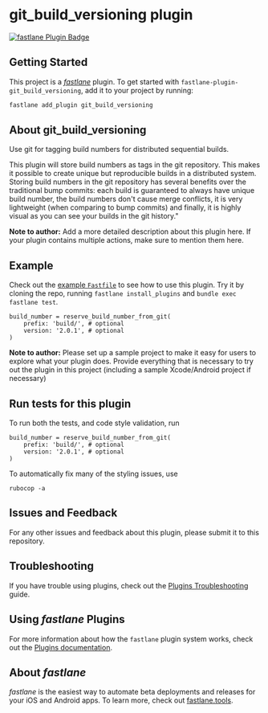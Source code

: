 # git_build_versioning plugin

[![fastlane Plugin Badge](https://rawcdn.githack.com/fastlane/fastlane/master/fastlane/assets/plugin-badge.svg)](https://rubygems.org/gems/fastlane-plugin-git_build_versioning)


## Getting Started

This project is a [_fastlane_](https://github.com/fastlane/fastlane) plugin. To get started with `fastlane-plugin-git_build_versioning`, add it to your project by running:

```bash
fastlane add_plugin git_build_versioning
```

## About git_build_versioning

Use git for tagging build numbers for distributed sequential builds.

This plugin will store build numbers as tags in the git repository. This makes it possible to create unique but reproducible builds in a distributed system. Storing build numbers in the git repository has several benefits over the traditional bump commits: each build is guaranteed to always have unique build number, the build numbers don't cause merge conflicts, it is very lightweight (when comparing to bump commits) and finally, it is highly visual as you can see your builds in the git history."

**Note to author:** Add a more detailed description about this plugin here. If your plugin contains multiple actions, make sure to mention them here.

## Example

Check out the [example `Fastfile`](fastlane/Fastfile) to see how to use this plugin. Try it by cloning the repo, running `fastlane install_plugins` and `bundle exec fastlane test`.

```
build_number = reserve_build_number_from_git(
    prefix: 'build/', # optional
    version: '2.0.1', # optional
)
```

**Note to author:** Please set up a sample project to make it easy for users to explore what your plugin does. Provide everything that is necessary to try out the plugin in this project (including a sample Xcode/Android project if necessary)

## Run tests for this plugin

To run both the tests, and code style validation, run

```
build_number = reserve_build_number_from_git(
    prefix: 'build/', # optional
    version: '2.0.1', # optional
)
```

To automatically fix many of the styling issues, use
```
rubocop -a
```

## Issues and Feedback

For any other issues and feedback about this plugin, please submit it to this repository.

## Troubleshooting

If you have trouble using plugins, check out the [Plugins Troubleshooting](https://docs.fastlane.tools/plugins/plugins-troubleshooting/) guide.

## Using _fastlane_ Plugins

For more information about how the `fastlane` plugin system works, check out the [Plugins documentation](https://docs.fastlane.tools/plugins/create-plugin/).

## About _fastlane_

_fastlane_ is the easiest way to automate beta deployments and releases for your iOS and Android apps. To learn more, check out [fastlane.tools](https://fastlane.tools).
